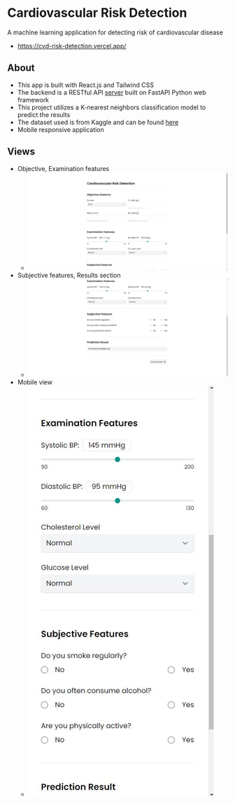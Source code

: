 # Cardiovascular Risk Detection

A machine learning application for detecting risk of cardiovascular disease

- https://cvd-risk-detection.vercel.app/

## About

- This app is built with React.js and Tailwind CSS
- The backend is a RESTful API [server](https://github.com/Randell-janus/fastapi-ml-server) built on FastAPI Python web framework
- This project utilizes a K-nearest neighbors classification model to predict the results
- The dataset used is from Kaggle and can be found [here](https://www.kaggle.com/datasets/sulianova/cardiovascular-disease-dataset)
- Mobile responsive application

## Views

- Objective, Examination features
  - ![](https://github.com/Randell-janus/cvd-risk-detection/blob/master/public/snapshots/view1.JPG)
- Subjective features, Results section
  - ![](https://github.com/Randell-janus/cvd-risk-detection/blob/master/public/snapshots/view2.JPG)
- Mobile view
  - ![](https://github.com/Randell-janus/cvd-risk-detection/blob/master/public/snapshots/mobile.JPG)
